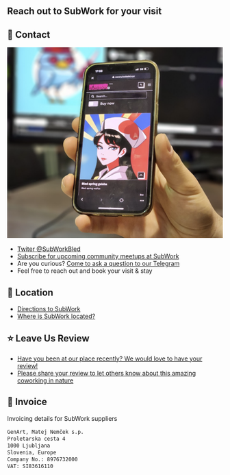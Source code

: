 ## Reach out to SubWork for your visit

🤙 Contact
----------

![subwork_minting](pics/subwork_geisha.png)

- [Twiter @SubWorkBled](https://twitter.com/subworkbled)
- [Subscribe for upcoming community meetups at SubWork](https://www.meetup.com/subwork/)
- Are you curious? [Come to ask a question to our Telegram](https://t.me/+-fURMbVHvB0wNTdk)
- Feel free to reach out and book your visit & stay

📍 Location
---
- [Directions to SubWork](https://goo.gl/maps/VHcaWbhwAV77KgTX9)
- [Where is SubWork located?](./location-of-subwork.md)


⭐️ Leave Us Review
---
- [Have you been at our place recently? We would love to have your review!](https://g.page/r/CWs7EEKFN9-zEBM/review)
- [Please share your review to let others know about this amazing coworking in nature](https://g.page/r/CWs7EEKFN9-zEBM/review)

🧾 Invoice
---

Invoicing details for SubWork suppliers

```
GenArt, Matej Nemček s.p.
Proletarska cesta 4
1000 Ljubljana
Slovenia, Europe
Company No.: 8976732000
VAT: SI83616110
```